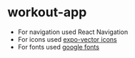 # workout-app

- For navigation used React Navigation
- For icons used [expo-vector icons](https://icons.expo.fyi/)
- For fonts used [google fonts](https://docs.expo.dev/versions/latest/sdk/font/)

<!-- WorkoutItem C:\Users\user\Desktop\TUTORIALS\React Native with Typescript - The Practical Guide [2022]\[TutsNode.com] - React Native with Typescript - The Practical Guide [2022]\04 - Workout management -->
